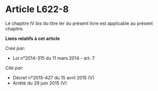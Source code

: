 # Article L622-8

Le chapitre IV bis du titre Ier du présent livre est applicable au présent chapitre.

**Liens relatifs à cet article**

_Créé par_:

  - Loi n°2014-315 du 11 mars 2014 - art. 7

_Cité par_:

  - Décret n°2015-427 du 15 avril 2015 (V)
  - Arrêté du 29 juin 2015 (V)
